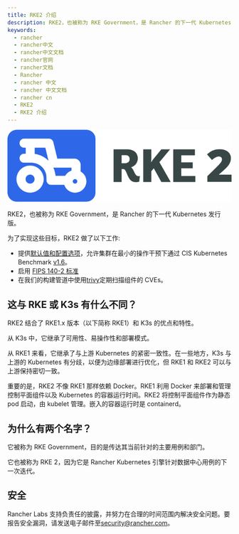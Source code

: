```yaml
---
title: RKE2 介绍
description: RKE2，也被称为 RKE Government，是 Rancher 的下一代 Kubernetes 发行版。
keywords:
  - rancher
  - rancher中文
  - rancher中文文档
  - rancher官网
  - rancher文档
  - Rancher
  - rancher 中文
  - rancher 中文文档
  - rancher cn
  - RKE2
  - RKE2 介绍
---
```


![](./assets/logo-horizontal-rke.svg)

RKE2，也被称为 RKE Government，是 Rancher 的下一代 Kubernetes 发行版。

为了实现这些目标，RKE2 做了以下工作:

- 提供[默认值和配置选项](/docs/rke2/security/hardening_guide/_index)，允许集群在最小的操作干预下通过 CIS Kubernetes Benchmark [v1.6](/docs/rke2/security/cis_self_assessment16/_index)。
- 启用 [FIPS 140-2 标准](/docs/rke2/security/fips_support/_index)
- 在我们的构建管道中使用[trivy](https://github.com/aquasecurity/trivy)定期扫描组件的 CVEs。

## 这与 RKE 或 K3s 有什么不同？

RKE2 结合了 RKE1.x 版本（以下简称 RKE1）和 K3s 的优点和特性。

从 K3s 中，它继承了可用性、易操作性和部署模式。

从 RKE1 来看，它继承了与上游 Kubernetes 的紧密一致性。在一些地方，K3s 与上游的 Kubernetes 有分歧，以便为边缘部署进行优化，但 RKE1 和 RKE2 可以与上游保持密切一致。

重要的是，RKE2 不像 RKE1 那样依赖 Docker。RKE1 利用 Docker 来部署和管理控制平面组件以及 Kubernetes 的容器运行时间。RKE2 将控制平面组件作为静态 pod 启动，由 kubelet 管理。嵌入的容器运行时是 containerd。

## 为什么有两个名字？

它被称为 RKE Government，目的是传达其当前针对的主要用例和部门。

它也被称为 RKE 2，因为它是 Rancher Kubernetes 引擎针对数据中心用例的下一次迭代。

## 安全

Rancher Labs 支持负责任的披露，并努力在合理的时间范围内解决安全问题。要报告安全漏洞，请发送电子邮件至[security@rancher.com](mailto:security@rancher.com)。
